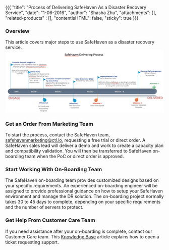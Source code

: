 {{{
  "title": "Process of Delivering SafeHaven As a Disaster Recovery Service",
  "date": "1-06-2016",
  "author": "Shasha Zhu",
  "attachments": [],
  "related-products" : [],
  "contentIsHTML": false,
  "sticky": true
}}}

### Overview
This article covers major steps to use SafeHaven as a disaster recovery
service.
![break-down](../../images/SAHA-delivering-procedure.png)

### Get an Order From Marketing Team
To start the process, contact the SafeHaven team,
safehavenmarketing@ctl.io, requesting a free trial or direct order. A SafeHaven
sales lead will deliver a demo and work to create a capacity plan and
compatibility validation. You will then be transferred to SafeHaven on-boarding team
when the PoC or direct order is approved.

### Start Working With On-Boarding Team
The SafeHaven on-boarding team provides customized designs based on your specific
requirements. An experienced on-boarding engineer will be assigned to provide professional guidance on how to setup your SafeHaven environment and manage the DR solution. The on-boarding project normally takes 30 to 45 days to complete, depending on your specific requirements and the number of servers to protect.

### Get Help From Customer Care Team
If you need assistance after your on-boarding is complete, contact our Customer Care team. This
[Knowledge Base](https://www.ctl.io/knowledge-base/support/how-do-i-report-a-support-issue/) article explains how to open a ticket requesting support. 
